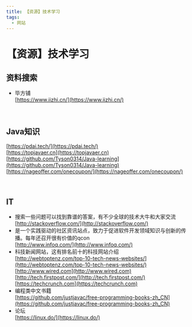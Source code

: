 ```yaml
---
title: 【资源】技术学习
tags:
  - 网站
---
```

#  【资源】技术学习
## 资料搜索
- 毕方铺    
  [https://www.iizhi.cn/](https://www.iizhi.cn/)

<br>

## Java知识
[https://pdai.tech/](https://pdai.tech/)  
[https://topjavaer.cn](https://topjavaer.cn)  
[https://github.com/Tyson0314/Java-learning](https://github.com/Tyson0314/Java-learning)  
[https://nageoffer.com/onecoupon/](https://nageoffer.com/onecoupon/)

<br>

## IT
- 搜索一些问题可以找到靠谱的答案，有不少全球的技术大牛和大家交流  
  [http://stackoverflow.com/](http://stackoverflow.com/)  
- 是一个实践驱动的社区资讯站点，致力于促进软件开发领域知识与创新的传播。每年还召开很有价值的qcon  
  [http://www.infoq.com/](http://www.infoq.com/)  
- 科技新闻网站，这有排名前十的科技网站介绍  
  [http://webtoptenz.com/top-10-tech-news-websites/](http://webtoptenz.com/top-10-tech-news-websites/)  
  [http://www.wired.com](http://www.wired.com)  
  [http://tech.firstpost.com/](http://tech.firstpost.com/)  
  [https://techcrunch.com](https://techcrunch.com)  
- 编程类中文书籍  
  [https://github.com/justjavac/free-programming-books-zh_CN](https://github.com/justjavac/free-programming-books-zh_CN)
- 论坛  
  [https://linux.do/](https://linux.do/)  
